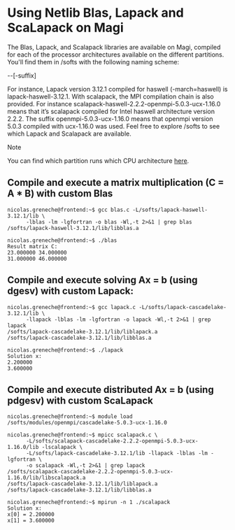 # Using Netlib Blas, Lapack and ScaLapack on Magi

The Blas, Lapack, and Scalapack libraries are available on Magi, compiled for each of the processor architectures available on the different partitions. You'll find them in /softs with the following naming scheme:

<library>-<architecture>-<version>[-suffix]

For instance, Lapack version 3.12.1 compiled for haswell (-march=haswell) is lapack-haswell-3.12.1. With scalapack, the MPI compilation chain is also provided. For instance scalapack-haswell-2.2.2-openmpi-5.0.3-ucx-1.16.0 means that it’s scalapack compiled for Intel haswell architecture version 2.2.2. The suffix openmpi-5.0.3-ucx-1.16.0 means that openmpi version 5.0.3 compiled with ucx-1.16.0 was used. Feel free to explore /softs to see which Lapack and Scalapack are available.

> [!NOTE]
> You can find which partition runs which CPU architecture [here](https://github.com/Nyk0/magi-wiki/blob/main/README.md#welcome-to-magi).

## Compile and execute a matrix multiplication (C = A * B) with custom Blas

```console
nicolas.greneche@frontend:~$ gcc blas.c -L/softs/lapack-haswell-3.12.1/lib \
      -lblas -lm -lgfortran -o blas -Wl,-t 2>&1 | grep blas
/softs/lapack-haswell-3.12.1/lib/libblas.a
```

```console
nicolas.greneche@frontend:~$ ./blas
Result matrix C:
23.000000 34.000000
31.000000 46.000000
```

## Compile and execute solving Ax = b (using dgesv) with custom Lapack:

```console
nicolas.greneche@frontend:~$ gcc lapack.c -L/softs/lapack-cascadelake-3.12.1/lib \
      -llapack -lblas -lm -lgfortran -o lapack -Wl,-t 2>&1 | grep lapack
/softs/lapack-cascadelake-3.12.1/lib/liblapack.a
/softs/lapack-cascadelake-3.12.1/lib/libblas.a
```

```console
nicolas.greneche@frontend:~$ ./lapack
Solution x:
2.200000
3.600000
```

## Compile and execute distributed Ax = b (using pdgesv) with custom ScaLapack

```console
nicolas.greneche@frontend:~$ module load /softs/modules/openmpi/cascadelake-5.0.3-ucx-1.16.0
```

```console
nicolas.greneche@frontend:~$ mpicc scalapack.c \
      -L/softs/scalapack-cascadelake-2.2.2-openmpi-5.0.3-ucx-1.16.0/lib -lscalapack \
      -L/softs/lapack-cascadelake-3.12.1/lib -llapack -lblas -lm -lgfortran \
      -o scalapack -Wl,-t 2>&1 | grep lapack
/softs/scalapack-cascadelake-2.2.2-openmpi-5.0.3-ucx-1.16.0/lib/libscalapack.a
/softs/lapack-cascadelake-3.12.1/lib/liblapack.a
/softs/lapack-cascadelake-3.12.1/lib/libblas.a
```

```console
nicolas.greneche@frontend:~$ mpirun -n 1 ./scalapack
Solution x:
x[0] = 2.200000
x[1] = 3.600000
```
